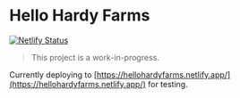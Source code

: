 # Hello Hardy Farms

[![Netlify Status](https://api.netlify.com/api/v1/badges/ef49139f-ba46-4d0d-8990-a0a28e9ee484/deploy-status)](https://app.netlify.com/sites/hellohardyfarms/deploys)

> This project is a work-in-progress.

Currently deploying to [https://hellohardyfarms.netlify.app/](https://hellohardyfarms.netlify.app/) for testing.
